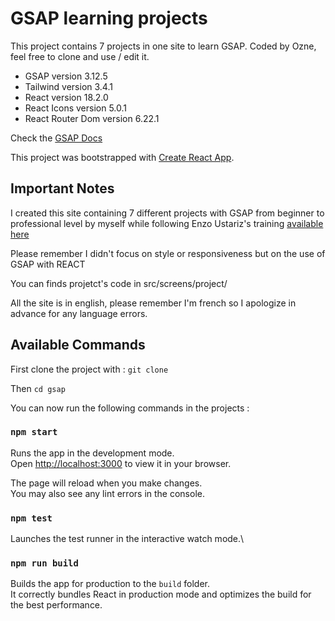 # GSAP learning projects

This project contains 7 projects in one site to learn GSAP.
Coded by Ozne, feel free to clone and use / edit it.

- GSAP version 3.12.5
- Tailwind version 3.4.1
- React version 18.2.0
- React Icons version 5.0.1
- React Router Dom version 6.22.1

Check the [GSAP Docs](https://gsap.com/docs/v3/) 

This project was bootstrapped with [Create React App](https://github.com/facebook/create-react-app).

## Important Notes

I created this site containing 7 different projects with GSAP from beginner to professional level by myself while following Enzo Ustariz's training [available here](https://www.ecole-du-web.net/p/cours-gsap)

Please remember I didn't focus on style or responsiveness but on the use of GSAP with REACT

You can finds projetct's code in src/screens/project/

All the site is in english, please remember I'm french so I apologize in advance for any language errors.

## Available Commands

First clone the project with : `git clone`

Then `cd gsap`

You can now run the following commands in the projects :

### `npm start`

Runs the app in the development mode.\
Open [http://localhost:3000](http://localhost:3000) to view it in your browser.

The page will reload when you make changes.\
You may also see any lint errors in the console.

### `npm test`

Launches the test runner in the interactive watch mode.\

### `npm run build`

Builds the app for production to the `build` folder.\
It correctly bundles React in production mode and optimizes the build for the best performance.
